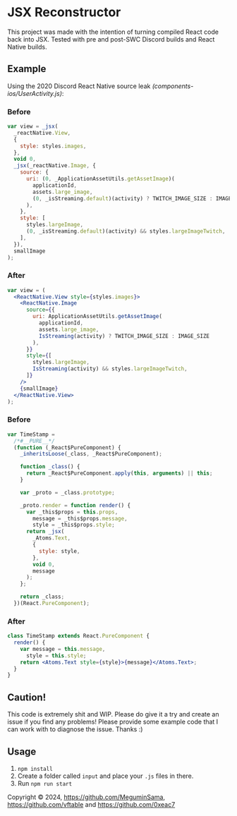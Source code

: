 # JSX Reconstructor

This project was made with the intention of turning compiled React code back into JSX.
Tested with pre and post-SWC Discord builds and React Native builds.

## Example

Using the 2020 Discord React Native source leak _(components-ios/UserActivity.js)_:

### Before

```js
var view = _jsx(
  _reactNative.View,
  {
    style: styles.images,
  },
  void 0,
  _jsx(_reactNative.Image, {
    source: {
      uri: (0, _ApplicationAssetUtils.getAssetImage)(
        applicationId,
        assets.large_image,
        (0, _isStreaming.default)(activity) ? TWITCH_IMAGE_SIZE : IMAGE_SIZE
      ),
    },
    style: [
      styles.largeImage,
      (0, _isStreaming.default)(activity) && styles.largeImageTwitch,
    ],
  }),
  smallImage
);
```

### After

```jsx
var view = (
  <ReactNative.View style={styles.images}>
    <ReactNative.Image
      source={{
        uri: ApplicationAssetUtils.getAssetImage(
          applicationId,
          assets.large_image,
          IsStreaming(activity) ? TWITCH_IMAGE_SIZE : IMAGE_SIZE
        ),
      }}
      style={[
        styles.largeImage,
        IsStreaming(activity) && styles.largeImageTwitch,
      ]}
    />
    {smallImage}
  </ReactNative.View>
);
```

### Before

```js
var TimeStamp =
  /*#__PURE__*/
  (function (_React$PureComponent) {
    _inheritsLoose(_class, _React$PureComponent);

    function _class() {
      return _React$PureComponent.apply(this, arguments) || this;
    }

    var _proto = _class.prototype;

    _proto.render = function render() {
      var _this$props = this.props,
        message = _this$props.message,
        style = _this$props.style;
      return _jsx(
        _Atoms.Text,
        {
          style: style,
        },
        void 0,
        message
      );
    };

    return _class;
  })(React.PureComponent);
```

### After

```jsx
class TimeStamp extends React.PureComponent {
  render() {
    var message = this.message,
      style = this.style;
    return <Atoms.Text style={style}>{message}</Atoms.Text>;
  }
}
```

## Caution!

This code is extremely shit and WIP. Please do give it a try and create an issue if you find any problems! Please provide some example code that I can work with to diagnose the issue. Thanks :)

## Usage

1. `npm install`
2. Create a folder called `input` and place your `.js` files in there.
3. Run `npm run start`

Copyright &copy; 2024, https://github.com/MeguminSama, https://github.com/vftable and https://github.com/0xeac7

